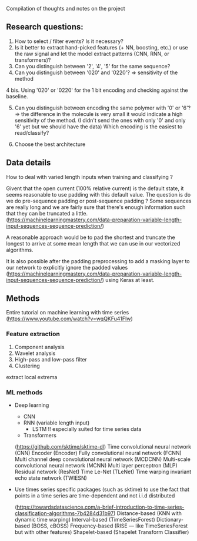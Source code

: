 
Compilation of thoughts and notes on the project

## Research questions:

1. How to select / filter events? Is it necessary?
2. Is it better to extract hand-picked features (+ NN, boosting, etc.) or use the raw signal and let the model extract patterns (CNN, RNN, or transformers)?
3. Can you distinguish between '2', '4', '5' for the same sequence?
4. Can you distinguish between '020' and '0220'? => sensitivity of the method

4 bis. Using '020' or '0220' for the 1 bit encoding and checking against the baseline. 

5. Can you distinguish between encoding the same polymer with '0' or '6'? => the difference in the molecule is very small it would indicate a high sensitivity of the method.
(I didn't send the ones with only '0' and only '6' yet but we should have the data) Which encoding is the easiest to read/classify?

6. Choose the best architecture

## Data details

How to deal with varied length inputs when training and classifying ?

Givent that the open current (100% relative current) is the default state, it seems reasonable to use padding with this default value. The question is do we do pre-sequence padding or post-sequence padding ? Some sequences are really long and we are fairly sure that there's enough information such that they can be truncated a little. (https://machinelearningmastery.com/data-preparation-variable-length-input-sequences-sequence-prediction/)

A reasonable approach would be to pad the shortest and truncate the longest to arrive at some mean length that we can use in our vectorized algorithms.

It is also possible after the padding preprocessing to add a masking layer to our network to explicitly ignore the padded values (https://machinelearningmastery.com/data-preparation-variable-length-input-sequences-sequence-prediction/) using Keras at least.

## Methods

Entire tutorial on machine learning with time series (https://www.youtube.com/watch?v=wqQKFu41FIw)

### Feature extraction

1. Component analysis
2. Wavelet analysis
3. High-pass and low-pass filter
4. Clustering

extract local extrema

### ML methods

- Deep learning 
    - CNN
    - RNN (variable length input)
        - LSTM !! especially suited for time series data
    - Transformers

	(https://github.com/sktime/sktime-dl)
	Time convolutional neural network (CNN)
	Encoder (Encoder)
	Fully convolutional neural network (FCNN)
	Multi channel deep convolutional neural network (MCDCNN)
	Multi-scale convolutional neural network (MCNN)
	Multi layer perceptron (MLP)
	Residual network (ResNet)
	Time Le-Net (TLeNet)
	Time warping invariant echo state network (TWIESN)

- Use times series specific packages (such as sktime) to use the fact that points in a time series are time-dependent and not i.i.d distributed

	(https://towardsdatascience.com/a-brief-introduction-to-time-series-classification-algorithms-7b4284d31b97)
    	Distance-based (KNN with dynamic time warping)
	Interval-based (TimeSeriesForest)
	Dictionary-based (BOSS, cBOSS)
	Frequency-based (RISE — like TimeSeriesForest but with other features)
	Shapelet-based (Shapelet Transform Classifier)
